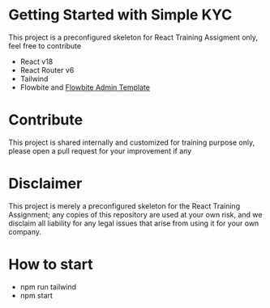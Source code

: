 # Getting Started with Simple KYC

This project is a preconfigured skeleton for React Training Assigment only, feel free to contribute

- React v18
- React Router v6
- Tailwind
- Flowbite and [Flowbite Admin Template](https://github.com/themesberg/flowbite-admin-dashboard/tree/main)

# Contribute
This project is shared internally and customized for training purpose only, please open a pull request for your improvement if any

# Disclaimer

This project is merely a preconfigured skeleton for the React Training Assignment; any copies of this repository are used at your own risk, and we disclaim all liability for any legal issues that arise from using it for your own company.

# How to start
- npm run tailwind
- npm start